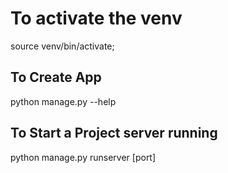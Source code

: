 # To activate the venv

 source venv/bin/activate;

## To Create App

python manage.py --help

## To Start a Project server running

python manage.py runserver [port]
